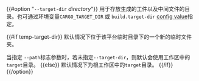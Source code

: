 {{#option "`--target-dir` _directory_"}}
用于存放生成的工件以及中间文件的目录。也可通过环境变量`CARGO_TARGET_DIR` 或 
`build.target-dir` [config value](../reference/config.html)指定。

{{#if temp-target-dir}} 默认情况下位于该平台临时目录下的一个新的临时文件夹。

当指定 `--path`标志参数时，若未指定`--target-dir`，则默认会使用工作区中的`target`目录。
{{else}} 默认情况下为根工作区中的`target`目录。
{{/if}}
{{/option}}
